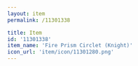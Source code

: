 ```yaml
---
layout: item
permalink: /11301338

title: Item
id: '11301338'
item_name: 'Fire Prism Circlet (Knight)'
icon_url: 'item/icon/11301280.png'
---
```

